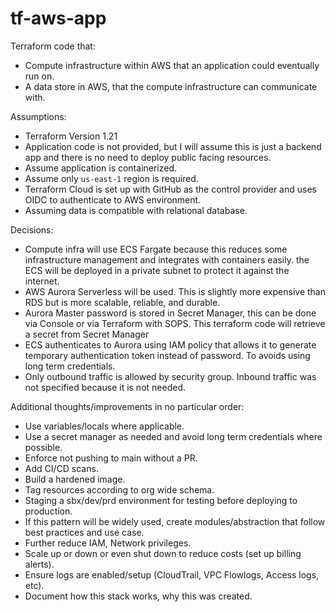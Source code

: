 # tf-aws-app

Terraform code that:

- Compute infrastructure within AWS that an application could eventually run on.
- A data store in AWS, that the compute infrastructure can communicate with.

Assumptions:

- Terraform Version 1.21
- Application code is not provided, but I will assume this is just a backend app and there is no need to deploy public facing resources.
- Assume application is containerized.
- Assume only `us-east-1` region is required.
- Terraform Cloud is set up with GitHub as the control provider and uses OIDC to authenticate to AWS environment.
- Assuming data is compatible with relational database.

Decisions:

- Compute infra will use ECS Fargate because this reduces some infrastructure management and integrates with containers easily. the ECS will be deployed in a private subnet to protect it against the internet.
- AWS Aurora Serverless will be used. This is slightly more expensive than RDS but is more scalable, reliable, and durable.
- Aurora Master password is stored in Secret Manager, this can be done via Console or via Terraform with SOPS. This terraform code will retrieve a secret from Secret Manager 
- ECS authenticates to Aurora using IAM policy that allows it to generate temporary authentication token instead of password. To avoids using long term credentials.
- Only outbound traffic is allowed by security group. Inbound traffic was not specified because it is not needed.

Additional thoughts/improvements in no particular order:

- Use variables/locals where applicable.
- Use a secret manager as needed and avoid long term credentials where possible.
- Enforce not pushing to main without a PR.
- Add CI/CD scans.
- Build a hardened image.
- Tag resources according to org wide schema.
- Staging a sbx/dev/prd environment for testing before deploying to production.
- If this pattern will be widely used, create modules/abstraction that follow best practices and use case.
- Further reduce IAM, Network privileges.
- Scale up or down or even shut down to reduce costs (set up billing alerts).
- Ensure logs are enabled/setup (CloudTrail, VPC Flowlogs, Access logs, etc).
- Document how this stack works, why this was created.
